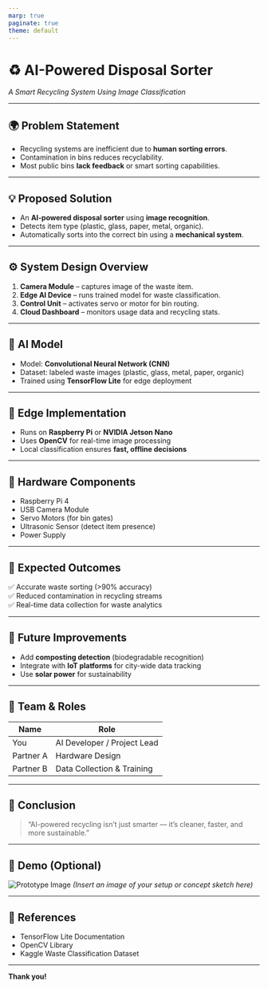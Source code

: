 ```yaml
---
marp: true
paginate: true
theme: default
---
```


# ♻️ AI-Powered Disposal Sorter
_A Smart Recycling System Using Image Classification_

---

## 🌍 Problem Statement
- Recycling systems are inefficient due to **human sorting errors**.  
- Contamination in bins reduces recyclability.  
- Most public bins **lack feedback** or smart sorting capabilities.  

---

## 💡 Proposed Solution
- An **AI-powered disposal sorter** using **image recognition**.  
- Detects item type (plastic, glass, paper, metal, organic).  
- Automatically sorts into the correct bin using a **mechanical system**.  

---

## ⚙️ System Design Overview
1. **Camera Module** – captures image of the waste item.  
2. **Edge AI Device** – runs trained model for waste classification.  
3. **Control Unit** – activates servo or motor for bin routing.  
4. **Cloud Dashboard** – monitors usage data and recycling stats.  

---

## 🧠 AI Model
- Model: **Convolutional Neural Network (CNN)**  
- Dataset: labeled waste images (plastic, glass, metal, paper, organic)  
- Trained using **TensorFlow Lite** for edge deployment  

---

## 🧩 Edge Implementation
- Runs on **Raspberry Pi** or **NVIDIA Jetson Nano**  
- Uses **OpenCV** for real-time image processing  
- Local classification ensures **fast, offline decisions**  

---

## 🧰 Hardware Components
- Raspberry Pi 4  
- USB Camera Module  
- Servo Motors (for bin gates)  
- Ultrasonic Sensor (detect item presence)  
- Power Supply  

---

## 🧾 Expected Outcomes
✅ Accurate waste sorting (>90% accuracy)  
✅ Reduced contamination in recycling streams  
✅ Real-time data collection for waste analytics  

---

## 🚀 Future Improvements
- Add **composting detection** (biodegradable recognition)  
- Integrate with **IoT platforms** for city-wide data tracking  
- Use **solar power** for sustainability  

---

## 👥 Team & Roles
| Name | Role |
|------|------|
| You | AI Developer / Project Lead |
| Partner A | Hardware Design |
| Partner B | Data Collection & Training |

---

## 🏁 Conclusion
> “AI-powered recycling isn’t just smarter — it’s cleaner, faster, and more sustainable.”

---

## 📸 Demo (Optional)
![Prototype Image](images/prototype.jpg)
*(Insert an image of your setup or concept sketch here)*

---

## 🔗 References
- TensorFlow Lite Documentation  
- OpenCV Library  
- Kaggle Waste Classification Dataset  

---

**Thank you!**

